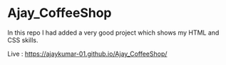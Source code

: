 # Ajay_CoffeeShop

In this repo I had added a very good project which shows my HTML and CSS skills.

Live : https://ajaykumar-01.github.io/Ajay_CoffeeShop/

